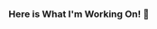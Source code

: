 ### Here is What I'm Working On! 👋

<!--
**mervekoese/mervekoese** is a ✨ _special_ ✨ repository because its `README.md` (this file) appears on your GitHub profile.
<img src="{BadgeURLHere}" />
